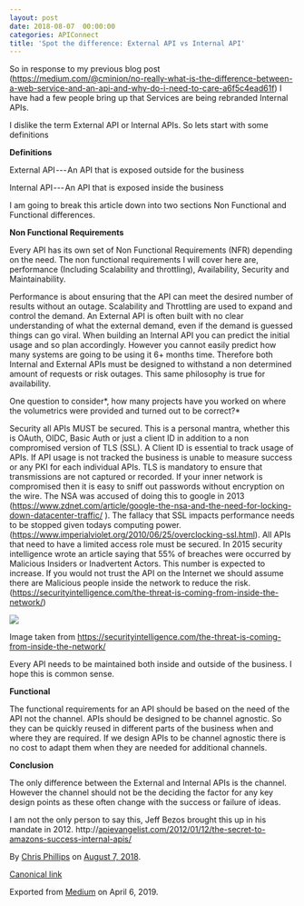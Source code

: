 ```yaml
---
layout: post
date: 2018-08-07  00:00:00
categories: APIConnect
title: 'Spot the difference: External API vs Internal API'
---
```

<!--more-->

So in response to my previous blog post
(<https://medium.com/@cminion/no-really-what-is-the-difference-between-a-web-service-and-an-api-and-why-do-i-need-to-care-a6f5c4ead61f>)
I have had a few people bring up that Services are being rebranded
Internal APIs.

I dislike the term External API or Internal APIs. So lets start with
some definitions

**Definitions**

External API --- An API that is exposed outside for the business

Internal API --- An API that is exposed inside the business

I am going to break this article down into two sections Non Functional
and Functional differences.

**Non Functional Requirements**

Every API has its own set of Non Functional Requirements (NFR) depending
on the need. The non functional requirements I will cover here are,
performance (Including Scalability and throttling), Availability,
Security and Maintainability.

Performance is about ensuring that the API can meet the desired number
of results without an outage. Scalability and Throttling are used to
expand and control the demand. An External API is often built with no
clear understanding of what the external demand, even if the demand is
guessed things can go viral. When building an Internal API you can
predict the initial usage and so plan accordingly. However you cannot
easily predict how many systems are going to be using it 6+ months time.
Therefore both Internal and External APIs must be designed to withstand
a non determined amount of requests or risk outages. This same
philosophy is true for availability.

One question to consider*, how many projects have you worked on where
the volumetrics were provided and turned out to be correct?*

Security all APIs MUST be secured. This is a personal mantra, whether
this is OAuth, OIDC, Basic Auth or just a client ID in addition to a non
compromised version of TLS (SSL). A Client ID is essential to track
usage of APIs. If API usage is not tracked the business is unable to
measure success or any PKI for each individual APIs. TLS is mandatory to
ensure that transmissions are not captured or recorded. If your inner
network is compromised then it is easy to sniff out passwords without
encryption on the wire. The NSA was accused of doing this to google in
2013
(<https://www.zdnet.com/article/google-the-nsa-and-the-need-for-locking-down-datacenter-traffic/>
). The fallacy that SSL impacts performance needs to be stopped given
todays computing power.
(<https://www.imperialviolet.org/2010/06/25/overclocking-ssl.html>). All
APIs that need to have a limited access role must be secured. In 2015
security intelligence wrote an article saying that 55% of breaches were
occurred by Malicious Insiders or Inadvertent Actors. This number is
expected to increase. If you would not trust the API on the Internet we
should assume there are Malicious people inside the network to reduce
the risk.
(<https://securityintelligence.com/the-threat-is-coming-from-inside-the-network/>)

![](https://cdn-images-1.medium.com/max/800/1*juvvRPjzqa59pzygO9Mslg.png)

Image taken from
<https://securityintelligence.com/the-threat-is-coming-from-inside-the-network/>

Every API needs to be maintained both inside and outside of the
business. I hope this is common sense.

**Functional**

The functional requirements for an API should be based on the need of
the API not the channel. APIs should be designed to be channel agnostic.
So they can be quickly reused in different parts of the business when
and where they are required. If we design APIs to be channel agnostic
there is no cost to adapt them when they are needed for additional
channels.

**Conclusion**

The only difference between the External and Internal APIs is the
channel. However the channel should not be the deciding the factor for
any key design points as these often change with the success or failure
of ideas.

I am not the only person to say this, Jeff Bezos brought this up in his
mandate in 2012.
http://[apievangelist.com/2012/01/12/the-secret-to-amazons-success-internal-apis/](http://apievangelist.com/2012/01/12/the-secret-to-amazons-success-internal-apis/)





By [Chris Phillips](https://medium.com/@cminion) on
[August 7, 2018](https://medium.com/p/fdcf3ad8816f).

[Canonical
link](https://medium.com/@cminion/spot-the-difference-external-api-vs-internal-api-fdcf3ad8816f)

Exported from [Medium](https://medium.com) on April 6, 2019.
